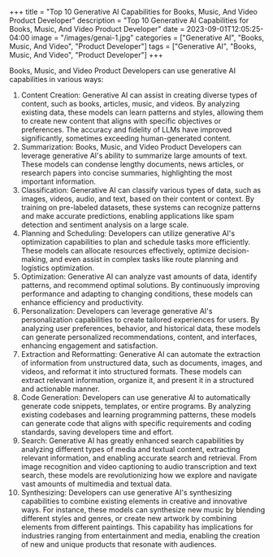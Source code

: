 +++
title = "Top 10 Generative AI Capabilities for Books, Music, And Video Product Developer"
description = "Top 10 Generative AI Capabilities for Books, Music, And Video Product Developer"
date = 2023-09-01T12:05:25-04:00
image = "/images/genai-1.jpg"
categories = ["Generative AI", "Books, Music, And Video", "Product Developer"]
tags = ["Generative AI", "Books, Music, And Video", "Product Developer"]
+++

Books, Music, and Video Product Developers can use generative AI capabilities in various ways:

1. Content Creation: Generative AI can assist in creating diverse types of content, such as books, articles, music, and videos. By analyzing existing data, these models can learn patterns and styles, allowing them to create new content that aligns with specific objectives or preferences. The accuracy and fidelity of LLMs have improved significantly, sometimes exceeding human-generated content.
2. Summarization: Books, Music, and Video Product Developers can leverage generative AI's ability to summarize large amounts of text. These models can condense lengthy documents, news articles, or research papers into concise summaries, highlighting the most important information.
3. Classification: Generative AI can classify various types of data, such as images, videos, audio, and text, based on their content or context. By training on pre-labeled datasets, these systems can recognize patterns and make accurate predictions, enabling applications like spam detection and sentiment analysis on a large scale.
4. Planning and Scheduling: Developers can utilize generative AI's optimization capabilities to plan and schedule tasks more efficiently. These models can allocate resources effectively, optimize decision-making, and even assist in complex tasks like route planning and logistics optimization.
5. Optimization: Generative AI can analyze vast amounts of data, identify patterns, and recommend optimal solutions. By continuously improving performance and adapting to changing conditions, these models can enhance efficiency and productivity.
6. Personalization: Developers can leverage generative AI's personalization capabilities to create tailored experiences for users. By analyzing user preferences, behavior, and historical data, these models can generate personalized recommendations, content, and interfaces, enhancing engagement and satisfaction.
7. Extraction and Reformatting: Generative AI can automate the extraction of information from unstructured data, such as documents, images, and videos, and reformat it into structured formats. These models can extract relevant information, organize it, and present it in a structured and actionable manner.
8. Code Generation: Developers can use generative AI to automatically generate code snippets, templates, or entire programs. By analyzing existing codebases and learning programming patterns, these models can generate code that aligns with specific requirements and coding standards, saving developers time and effort.
9. Search: Generative AI has greatly enhanced search capabilities by analyzing different types of media and textual content, extracting relevant information, and enabling accurate search and retrieval. From image recognition and video captioning to audio transcription and text search, these models are revolutionizing how we explore and navigate vast amounts of multimedia and textual data.
10. Synthesizing: Developers can use generative AI's synthesizing capabilities to combine existing elements in creative and innovative ways. For instance, these models can synthesize new music by blending different styles and genres, or create new artwork by combining elements from different paintings. This capability has implications for industries ranging from entertainment and media, enabling the creation of new and unique products that resonate with audiences.